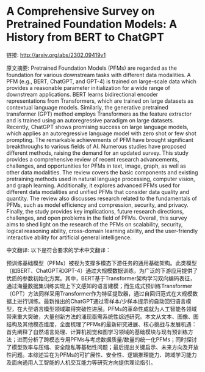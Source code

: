 # A Comprehensive Survey on Pretrained Foundation Models: A History from BERT to ChatGPT

链接: http://arxiv.org/abs/2302.09419v1

原文摘要:
Pretrained Foundation Models (PFMs) are regarded as the foundation for
various downstream tasks with different data modalities. A PFM (e.g., BERT,
ChatGPT, and GPT-4) is trained on large-scale data which provides a reasonable
parameter initialization for a wide range of downstream applications. BERT
learns bidirectional encoder representations from Transformers, which are
trained on large datasets as contextual language models. Similarly, the
generative pretrained transformer (GPT) method employs Transformers as the
feature extractor and is trained using an autoregressive paradigm on large
datasets. Recently, ChatGPT shows promising success on large language models,
which applies an autoregressive language model with zero shot or few shot
prompting. The remarkable achievements of PFM have brought significant
breakthroughs to various fields of AI. Numerous studies have proposed different
methods, raising the demand for an updated survey. This study provides a
comprehensive review of recent research advancements, challenges, and
opportunities for PFMs in text, image, graph, as well as other data modalities.
The review covers the basic components and existing pretraining methods used in
natural language processing, computer vision, and graph learning. Additionally,
it explores advanced PFMs used for different data modalities and unified PFMs
that consider data quality and quantity. The review also discusses research
related to the fundamentals of PFMs, such as model efficiency and compression,
security, and privacy. Finally, the study provides key implications, future
research directions, challenges, and open problems in the field of PFMs.
Overall, this survey aims to shed light on the research of the PFMs on
scalability, security, logical reasoning ability, cross-domain learning
ability, and the user-friendly interactive ability for artificial general
intelligence.

中文翻译:
以下是符合要求的学术中文翻译：

预训练基础模型（PFMs）被视为支撑多模态下游任务的通用基础架构。此类模型（如BERT、ChatGPT和GPT-4）通过大规模数据训练，为广泛的下游应用提供了优质的参数初始化方案。其中，BERT基于Transformer架构学习双向编码表征，通过海量数据集训练实现上下文感知的语言建模；而生成式预训练Transformer（GPT）方法同样采用Transformer作为特征提取器，通过自回归范式在大规模数据上进行训练。最新推出的ChatGPT通过零样本/少样本提示的自动回归语言模型，在大型语言模型领域取得突破性进展。PFMs的革命性成就为人工智能各领域带来重大突破，大量创新方法的涌现亟需系统性综述研究。本文从文本、图像、图结构及其他模态维度，全面梳理了PFMs的最新研究进展、核心挑战与发展机遇：首先阐释了自然语言处理、计算机视觉和图学习领域的基础模块与现有预训练方法；进而分析了跨模态专用PFMs与考虑数据质量/数量的统一化PFMs；同时探讨了模型效率与压缩、安全隐私等基础性问题；最后提出关键启示、未来方向及开放性问题。本综述旨在为PFMs的可扩展性、安全性、逻辑推理能力、跨域学习能力及面向通用人工智能的人机交互能力等研究方向提供理论指引。


